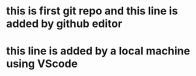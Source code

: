 # this is first git repo and this line is added by github editor
# this line is added by a local machine using VScode